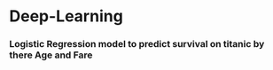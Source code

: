 # Deep-Learning

### Logistic Regression model to predict survival on titanic by there Age and Fare
